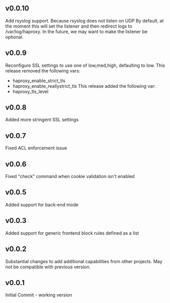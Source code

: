v0.0.10
---------------------------
Add rsyslog support. Because rsyslog does not listen on UDP By default, at the moment this will set the listener
and then redirect logs to /var/log/haproxy. In the future, we may want to make the listener be optional.

v0.0.9
---------------------------
Reconfigure SSL settings to use one of low,med,high, defaulting to low.
This release removed the following vars:
  - haproxy_enable_strict_tls
  - haproxy_enable_reallystrict_tls
This release added the following var:
  - haproxy_tls_level

v0.0.8
---------------------------
Added more stringent SSL settings

v0.0.7
---------------------------
Fixed ACL enforcement issue

v0.0.6
---------------------------
Fixed "check" command when cookie validation isn't enabled

v0.0.5
---------------------------
Added support for back-end mode

v0.0.3
---------------------------
Added support for generic frontend block rules defined as a list

v0.0.2
---------------------------
Substantial changes to add additional capabilities from other projects. May not be compatible with previous version.

v0.0.1
---------------------------
Initial Commit - working version
